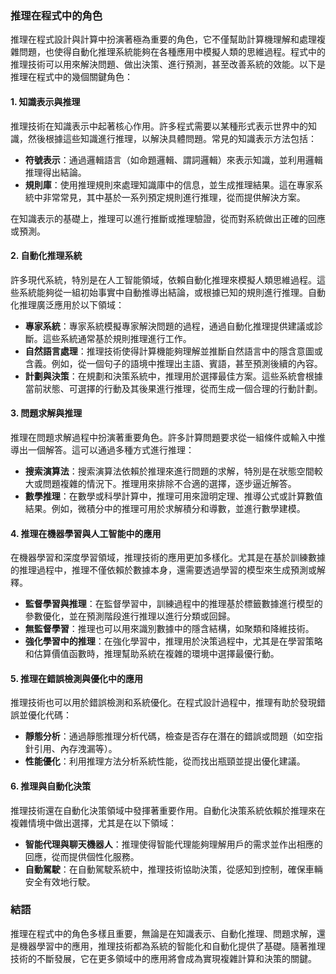 ### 推理在程式中的角色

推理在程式設計與計算中扮演著極為重要的角色，它不僅幫助計算機理解和處理複雜問題，也使得自動化推理系統能夠在各種應用中模擬人類的思維過程。程式中的推理技術可以用來解決問題、做出決策、進行預測，甚至改善系統的效能。以下是推理在程式中的幾個關鍵角色：

#### 1. **知識表示與推理**
推理技術在知識表示中起著核心作用。許多程式需要以某種形式表示世界中的知識，然後根據這些知識進行推理，以解決具體問題。常見的知識表示方法包括：
   - **符號表示**：通過邏輯語言（如命題邏輯、謂詞邏輯）來表示知識，並利用邏輯推理得出結論。
   - **規則庫**：使用推理規則來處理知識庫中的信息，並生成推理結果。這在專家系統中非常常見，其中基於一系列預定規則進行推理，從而提供解決方案。

在知識表示的基礎上，推理可以進行推斷或推理驗證，從而對系統做出正確的回應或預測。

#### 2. **自動化推理系統**
許多現代系統，特別是在人工智能領域，依賴自動化推理來模擬人類思維過程。這些系統能夠從一組初始事實中自動推導出結論，或根據已知的規則進行推理。自動化推理廣泛應用於以下領域：
   - **專家系統**：專家系統模擬專家解決問題的過程，通過自動化推理提供建議或診斷。這些系統通常基於規則推理進行工作。
   - **自然語言處理**：推理技術使得計算機能夠理解並推斷自然語言中的隱含意圖或含義。例如，從一個句子的語境中推理出主語、賓語，甚至預測後續的內容。
   - **計劃與決策**：在規劃和決策系統中，推理用於選擇最佳方案。這些系統會根據當前狀態、可選擇的行動及其後果進行推理，從而生成一個合理的行動計劃。

#### 3. **問題求解與推理**
推理在問題求解過程中扮演著重要角色。許多計算問題要求從一組條件或輸入中推導出一個解答。這可以通過多種方式進行推理：
   - **搜索演算法**：搜索演算法依賴於推理來進行問題的求解，特別是在狀態空間較大或問題複雜的情況下。推理用來排除不合適的選擇，逐步逼近解答。
   - **數學推理**：在數學或科學計算中，推理可用來證明定理、推導公式或計算數值結果。例如，微積分中的推理可用於求解積分和導數，並進行數學建模。

#### 4. **推理在機器學習與人工智能中的應用**
在機器學習和深度學習領域，推理技術的應用更加多樣化。尤其是在基於訓練數據的推理過程中，推理不僅依賴於數據本身，還需要透過學習的模型來生成預測或解釋。
   - **監督學習與推理**：在監督學習中，訓練過程中的推理基於標籤數據進行模型的參數優化，並在預測階段進行推理以進行分類或回歸。
   - **無監督學習**：推理也可以用來識別數據中的隱含結構，如聚類和降維技術。
   - **強化學習中的推理**：在強化學習中，推理用於決策過程中，尤其是在學習策略和估算價值函數時，推理幫助系統在複雜的環境中選擇最優行動。

#### 5. **推理在錯誤檢測與優化中的應用**
推理技術也可以用於錯誤檢測和系統優化。在程式設計過程中，推理有助於發現錯誤並優化代碼：
   - **靜態分析**：通過靜態推理分析代碼，檢查是否存在潛在的錯誤或問題（如空指針引用、內存洩漏等）。
   - **性能優化**：利用推理方法分析系統性能，從而找出瓶頸並提出優化建議。

#### 6. **推理與自動化決策**
推理技術還在自動化決策領域中發揮著重要作用。自動化決策系統依賴於推理來在複雜情境中做出選擇，尤其是在以下領域：
   - **智能代理與聊天機器人**：推理使得智能代理能夠理解用戶的需求並作出相應的回應，從而提供個性化服務。
   - **自動駕駛**：在自動駕駛系統中，推理技術協助決策，從感知到控制，確保車輛安全有效地行駛。

### 結語
推理在程式中的角色多樣且重要，無論是在知識表示、自動化推理、問題求解，還是機器學習中的應用，推理技術都為系統的智能化和自動化提供了基礎。隨著推理技術的不斷發展，它在更多領域中的應用將會成為實現複雜計算和決策的關鍵。